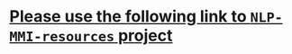 # [Please use the following link to `NLP-MMI-resources` project](https://github.com/nicolay-r/NLP-MMI-resources)
